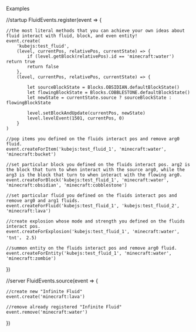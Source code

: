 Examples

//startup
FluidEvents.register(event => {

    //the most literal methods that you can achieve your own ideas about fluid interact with fluid, block, and even entity!
    event.create(
        'kubejs:test_fluid',
        (level, currentPos, relativePos, currentState) => {
            if (level.getBlock(relativePos).id == 'minecraft:water') return true
            return false
        },
        (level, currentPos, relativePos, currentState) => {

            let sourceBlockState = Blocks.OBSIDIAN.defaultBlockState()
            let flowingBlockState = Blocks.COBBLESTONE.defaultBlockState()
            let newState = currentState.source ? sourceBlockState : flowingBlockState

            level.setBlockAndUpdate(currentPos, newState)
            level.levelEvent(1501, currentPos, 0)
        }
    )

    //pop items you defined on the fluids interact pos and remove arg0 fluid.
    event.createForItem('kubejs:test_fluid_1', 'minecraft:water', 'minecraft:bucket')

    //set particular block you defined on the fluids interact pos. arg2 is the block that turn to when interact with the source arg0, while the arg3 is the block that turn to when interact with the flowing arg0.
    event.createForBlock('kubejs:test_fluid_1', 'minecraft:water', 'minecraft:obsidian', 'minecraft:cobblestone')

    //set particular fluid you defined on the fluids interact pos and remove arg0 and arg1 fluids.
    event.createForFluid('kubejs:test_fluid_1', 'kubejs:test_fluid_2', 'minecraft:lava')

    //create explosion whose mode and strength you defined on the fluids interact pos.
    event.createForExplosion('kubejs:test_fluid_1', 'minecraft:water', 'tnt'， 2.5)

    //summon entity on the fluids interact pos and remove arg0 fluid.
    event.createForEntity('kubejs:test_fluid_1', 'minecraft:water', 'minecraft:zombie')
})

//server
FluidEvents.source(event => {

    //create new "Infinite Fluid"
    event.create('minecraft:lava')

    //remove already registered "Infinite Fluid"
    event.remove('minecraft:water')
})
